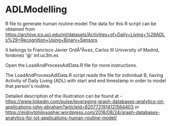 # ADLModelling
R file to generate human routine model
The data for this R script can be obtained from https://archive.ics.uci.edu/ml/datasets/Activities+of+Daily+Living+%28ADLs%29+Recognition+Using+Binary+Sensors

It belongs to Francisco Javier OrdÃ³Ã±ez, Carlos III University of Madrid, fordonez '@' inf.uc3m.es

Open the LoadAndProcessAdlData.R file for more instructions.

The LoadAndProcessAdlData.R script reads the file for individual B, having Activity of Daily Living (ADL) with start and end timestamp in order to model that person's routine.

Detailed description of the illustration can be found at - https://www.linkedin.com/pulse/leveraging-graph-databases-analytics-iot-applications-john-abraham?articleId=8207721914121564403
or
https://midnytphilosopher.wordpress.com/2016/08/24/graph-databases-analytics-for-iot-applications-human-routine-model/
